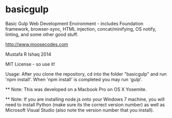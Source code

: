 basicgulp
=========

Basic Gulp Web Development Environment - includes Foundation framework, browser-sync, HTML injection, concat/minifying, OS notify, linting, and some other good stuff.

http://www.moosecodes.com

Mustafa R Ishaq 2014

MIT License - so use it!

Usage: After you clone the repository, cd into the folder "basicgulp" and run 'npm install'.
       When 'npm install' is completed you may run 'gulp'.
       
** Note: This was developed on a Macbook Pro on OS X Yosemite.

** Note: If you are installing node.js onto your Windows 7 machine,
you will need to install Python (make sure its the correct version number)
as well as Microsoft Visual Studio (also note the version number that you install).
